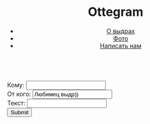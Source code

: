 <!DOCTYPE html>
<html>

<head>
  <meta charset="utf-8">
  <title>ottegram</title>
  <link rel="stylesheet" href="stylesheets/styles.css">
</head>

<body>
  <header>
    <h1 class ="logo-text">Ottegram</h1>
    <ul class="header-nav-bar">
      <li class="nav-bar-item">
        <a href="./about">О выдрах</a>
      </li>
      <li class="nav-bar-item">
        <a href="./index">Фото</a>
      </li>
      <li class="nav-bar-item">
        <a href="./mail">Написать нам</a>
      </li>
    </ul>
  </header>



  <main>
    <br>
    <form class="form-email" action="mailto:anzhelika.kurnikova@gmail.com" method="post">
      Кому: <input type="" value=""><br>
      От кого: <input type="text" value="Любимец выдр))"><br>
      Текст: <input type="text"><br>
      <input type="submit" value="Submit">
    </form>
  </main>
</body>

</html>
